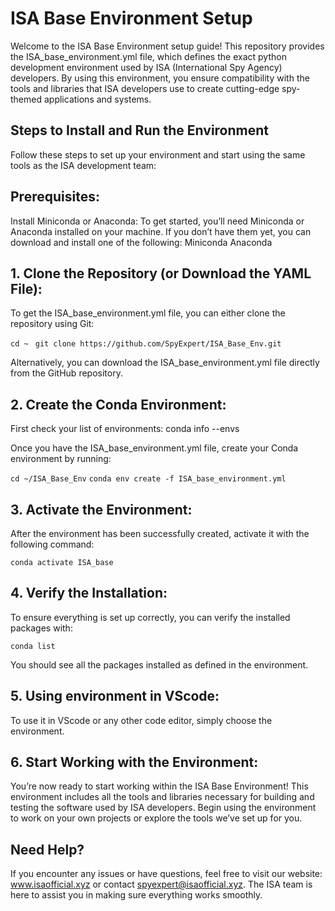 # ISA Base Environment Setup

Welcome to the ISA Base Environment setup guide! This repository provides the ISA_base_environment.yml file, which defines the exact python development environment used by ISA (International Spy Agency) developers. By using this environment, you ensure compatibility with the tools and libraries that ISA developers use to create cutting-edge spy-themed applications and systems.

## Steps to Install and Run the Environment
Follow these steps to set up your environment and start using the same tools as the ISA development team:

## Prerequisites:
Install Miniconda or Anaconda: To get started, you’ll need Miniconda or Anaconda installed on your machine. If you don’t have them yet, you can download and install one of the following:
Miniconda
Anaconda

## 1. Clone the Repository (or Download the YAML File):
To get the ISA_base_environment.yml file, you can either clone the repository using Git:

`cd ~ `
`git clone https://github.com/SpyExpert/ISA_Base_Env.git `

Alternatively, you can download the ISA_base_environment.yml file directly from the GitHub repository.

## 2. Create the Conda Environment:
First check your list of environments:
conda info --envs

Once you have the ISA_base_environment.yml file, create your Conda environment by running:

`cd ~/ISA_Base_Env`
`conda env create -f ISA_base_environment.yml`

## 3. Activate the Environment:
After the environment has been successfully created, activate it with the following command:

`conda activate ISA_base`


## 4. Verify the Installation:
To ensure everything is set up correctly, you can verify the installed packages with:


`conda list`

You should see all the packages installed as defined in the environment.

## 5. Using environment in VScode:
To use it in VScode or any other code editor, simply choose the environment.

## 6. Start Working with the Environment:
You’re now ready to start working within the ISA Base Environment! This environment includes all the tools and libraries necessary for building and testing the software used by ISA developers. Begin using the environment to work on your own projects or explore the tools we’ve set up for you.

## Need Help?
If you encounter any issues or have questions, feel free to visit our website: www.isaofficial.xyz or contact spyexpert@isaofficial.xyz. The ISA team is here to assist you in making sure everything works smoothly.

